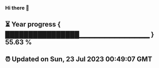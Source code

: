 ### Hi there 👋
⏳ Year progress { ████████████████▁▁▁▁▁▁▁▁▁▁▁▁▁▁ } 55.63 %
---
⏰ Updated on Sun, 23 Jul 2023 00:49:07 GMT
---
